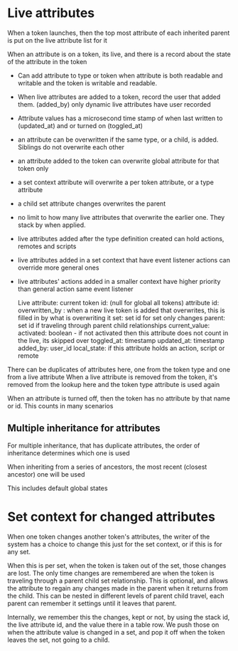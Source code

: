 # Live attributes

When a token launches, then the top most attribute of each inherited parent is put on the live attribute list for it  

When an attribute is on a token, its live, and there is a record about the state of the attribute in the token

* Can add attribute to type or token when attribute is both readable and writable and the token is writable and readable.
* When live attributes are added to a token,  record the user that added them. (added_by) only dynamic live attributes have user recorded
* Attribute values has a microsecond time stamp of when last written to (updated_at) and or turned on (toggled_at)
* an attribute can be overwritten if the same type, or a child, is added. Siblings do not overwrite each other
* an attribute added to the token can overwrite global attribute for that token only
* a set context attribute will overwrite a per token attribute, or a type attribute
* a child set attribute changes overwrites the parent
* no limit to how many live attributes that overwrite the earlier one. They stack by when applied.
* live attributes added after the type definition created can hold actions, remotes and scripts
* live attributes added in a set context that have event listener actions can override more general ones
* live attributes' actions added in a smaller context have higher priority than general action same event listener 



    Live attribute:
        current token id: (null for global all tokens)
        attribute id:
        overwritten_by : when a new live token is added that overwrites, this is filled in by what is overwriting it
        set: set id for set only changes
        parent: set id if traveling through parent child relationships
        current_value: 
        activated: boolean - if not activated then this attribute does not count in the live, its skipped over
        toggled_at: timestamp 
        updated_at: timestamp
        added_by: user_id
        local_state: if this attribute holds an action, script or remote

There can be duplicates of attributes here, one from the token type and one from a live attribute
When a live attribute is removed from the token, it's removed from the lookup here and the token type attribute is used again

When an attribute is turned off, then the token has no attribute by that name or id. This counts in many scenarios


## Multiple inheritance for attributes

For multiple inheritance, that has duplicate attributes, the order of inheritance determines which one is used

When inheriting from a series of ancestors, the most recent (closest ancestor) one will be used

This includes default global states

# Set context for changed attributes

When one token changes another token's attributes, the writer of the system has a choice to change this just for the set context, or if this is for any set.

When this is per set, when the token is taken out of the set, those changes are lost.
The only time changes are remembered are when the token is traveling through a parent child set relationship.
This is optional, and allows the attribute to regain any changes made in the parent when it returns from the child.
This can be nested in different levels of parent child travel, each parent can remember it settings until it leaves that parent.


Internally, we remember this the changes, kept or not, by using the stack id, the live attribute id, and the value there in a table row.
We push those on when the attribute value is changed in a set, and pop it off when the token leaves the set, not going to a child.
